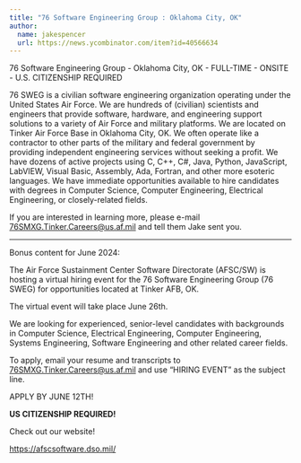 ```yaml
---
title: "76 Software Engineering Group : Oklahoma City, OK"
author:
  name: jakespencer
  url: https://news.ycombinator.com/item?id=40566634
---
```

76 Software Engineering Group - Oklahoma City, OK - FULL-TIME - ONSITE - U.S. CITIZENSHIP REQUIRED

76 SWEG is a civilian software engineering organization operating under the United States Air Force. We are hundreds of (civilian) scientists and engineers that provide software, hardware, and engineering support solutions to a variety of Air Force and military platforms. We are located on Tinker Air Force Base in Oklahoma City, OK. We often operate like a contractor to other parts of the military and federal government by providing independent engineering services without seeking a profit. We have dozens of active projects using C, C++, C#, Java, Python, JavaScript, LabVIEW, Visual Basic, Assembly, Ada, Fortran, and other more esoteric languages. We have immediate opportunities available to hire candidates with degrees in Computer Science, Computer Engineering, Electrical Engineering, or closely-related fields.

If you are interested in learning more, please e-mail 76SMXG.Tinker.Careers@us.af.mil and tell them Jake sent you.

-----

Bonus content for June 2024:

The Air Force Sustainment Center Software Directorate (AFSC&#x2F;SW) is hosting a virtual hiring event for the 76 Software Engineering Group (76 SWEG) for opportunities located at Tinker AFB, OK.

The virtual event will take place June 26th.

We are looking for experienced, senior-level candidates with backgrounds in Computer Science, Electrical Engineering, Computer Engineering, Systems Engineering, Software Engineering and other related career fields.

To apply, email your resume and transcripts to 76SMXG.Tinker.Careers@us.af.mil and use “HIRING EVENT” as the subject line.

APPLY BY JUNE 12TH!

**US CITIZENSHIP REQUIRED!**

Check out our website!

<a href="https:&#x2F;&#x2F;afscsoftware.dso.mil&#x2F;" rel="nofollow">https:&#x2F;&#x2F;afscsoftware.dso.mil&#x2F;</a>
